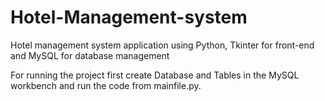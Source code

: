 # Hotel-Management-system
Hotel management system application using Python, Tkinter for front-end and MySQL for database management 

For running the project first create Database and Tables in the MySQL workbench and run the code from mainfile.py.
